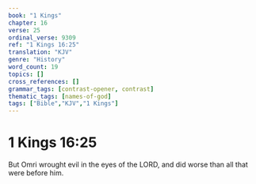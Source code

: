 ```yaml
---
book: "1 Kings"
chapter: 16
verse: 25
ordinal_verse: 9309
ref: "1 Kings 16:25"
translation: "KJV"
genre: "History"
word_count: 19
topics: []
cross_references: []
grammar_tags: [contrast-opener, contrast]
thematic_tags: [names-of-god]
tags: ["Bible","KJV","1 Kings"]
---
```


# 1 Kings 16:25

But Omri wrought evil in the eyes of the LORD, and did worse than all that were before him.
